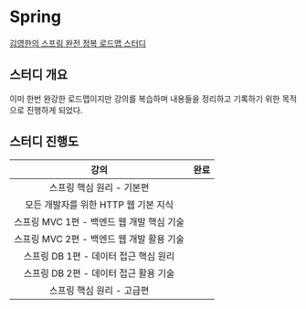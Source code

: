 # Spring
[김영한의 스프링 완전 정복 로드맵 스터디](https://www.inflearn.com/roadmaps/373#c325630)

## 스터디 개요
이미 한번 완강한 로드맵이지만 강의를 복습하며 내용들을 정리하고 기록하기 위한 목적으로 진행하게 되었다.

## 스터디 진행도
<div align=center> 
    
| 강의  |완료|
|:---:|:---:|
| 스프링 핵심 원리 - 기본편 ||
| 모든 개발자를 위한 HTTP 웹 기본 지식 ||
| 스프링 MVC 1편 - 백엔드 웹 개발 핵심 기술 ||
| 스프링 MVC 2편 - 백엔드 웹 개발 활용 기술 ||
| 스프링 DB 1편 - 데이터 접근 핵심 원리 ||
| 스프링 DB 2편 - 데이터 접근 활용 기술 ||
| 스프링 핵심 원리 - 고급편 ||
